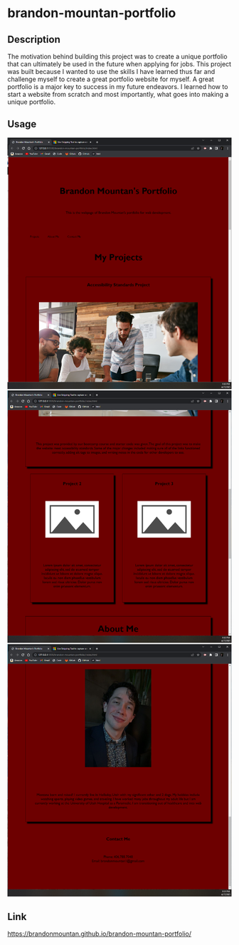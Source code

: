 # brandon-mountan-portfolio

## Description

The motivation behind building this project was to create a unique portfolio that can ultimately be used in the future when applying for jobs. This project was built because I wanted to use the skills I have learned thus far and challenge myself to create a great portfolio website for myself. A great portfolio is a major key to success in my future endeavors. I learned how to start a website from scratch and most importantly, what goes into making a unique portfolio.  

## Usage

![screenshot page 1](/assets/images/project2page1.PNG)
![screenshot page 2](/assets/images/project2page2.PNG)
![screenshot page 3](/assets/images/project2page3.PNG)

## Link

https://brandonmountan.github.io/brandon-mountan-portfolio/